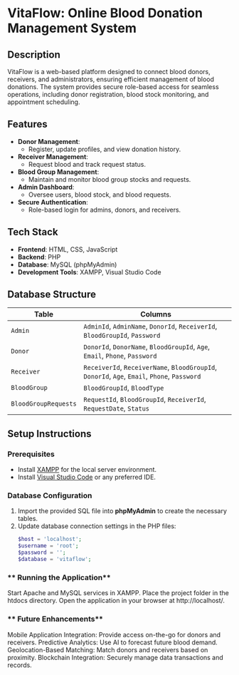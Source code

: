 # **VitaFlow: Online Blood Donation Management System**

## **Description**
VitaFlow is a web-based platform designed to connect blood donors, receivers, and administrators, ensuring efficient management of blood donations. The system provides secure role-based access for seamless operations, including donor registration, blood stock monitoring, and appointment scheduling.

## **Features**
- **Donor Management**: 
  - Register, update profiles, and view donation history.
- **Receiver Management**: 
  - Request blood and track request status.
- **Blood Group Management**: 
  - Maintain and monitor blood group stocks and requests.
- **Admin Dashboard**: 
  - Oversee users, blood stock, and blood requests.
- **Secure Authentication**: 
  - Role-based login for admins, donors, and receivers.

## **Tech Stack**
- **Frontend**: HTML, CSS, JavaScript
- **Backend**: PHP
- **Database**: MySQL (phpMyAdmin)
- **Development Tools**: XAMPP, Visual Studio Code

## **Database Structure**
| **Table**             | **Columns**                                                                                       |
|-----------------------|--------------------------------------------------------------------------------------------------|
| `Admin`               | `AdminId`, `AdminName`, `DonorId`, `ReceiverId`, `BloodGroupId`, `Password`                       |
| `Donor`               | `DonorId`, `DonorName`, `BloodGroupId`, `Age`, `Email`, `Phone`, `Password`                       |
| `Receiver`            | `ReceiverId`, `ReceiverName`, `BloodGroupId`, `DonorId`, `Age`, `Email`, `Phone`, `Password`      |
| `BloodGroup`          | `BloodGroupId`, `BloodType`                                                                      |
| `BloodGroupRequests`  | `RequestId`, `BloodGroupId`, `ReceiverId`, `RequestDate`, `Status`                                |

## **Setup Instructions**
### **Prerequisites**
- Install [XAMPP](https://www.apachefriends.org/index.html) for the local server environment.
- Install [Visual Studio Code](https://code.visualstudio.com/) or any preferred IDE.

### **Database Configuration**
1. Import the provided SQL file into **phpMyAdmin** to create the necessary tables.
2. Update database connection settings in the PHP files:
   ```php
   $host = 'localhost';
   $username = 'root';
   $password = '';
   $database = 'vitaflow';
   
### ** Running the Application**
Start Apache and MySQL services in XAMPP.
Place the project folder in the htdocs directory.
Open the application in your browser at http://localhost/<project-folder>.
### ** Future Enhancements**
Mobile Application Integration: Provide access on-the-go for donors and receivers.
Predictive Analytics: Use AI to forecast future blood demand.
Geolocation-Based Matching: Match donors and receivers based on proximity.
Blockchain Integration: Securely manage data transactions and records.

